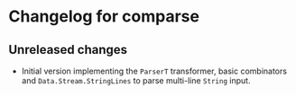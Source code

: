 # Changelog for comparse

## Unreleased changes

- Initial version implementing the `ParserT` transformer, basic combinators and
  `Data.Stream.StringLines` to parse multi-line `String` input.
